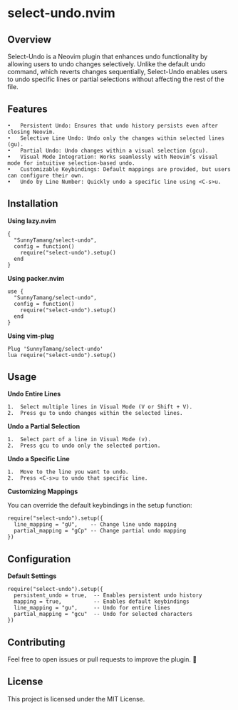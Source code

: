 # select-undo.nvim

## Overview

Select-Undo is a Neovim plugin that enhances undo functionality by allowing users to undo changes selectively. Unlike the default undo command, which reverts changes sequentially, Select-Undo enables users to undo specific lines or partial selections without affecting the rest of the file.

## Features
	•	Persistent Undo: Ensures that undo history persists even after closing Neovim.
	•	Selective Line Undo: Undo only the changes within selected lines (gu).
	•	Partial Undo: Undo changes within a visual selection (gcu).
	•	Visual Mode Integration: Works seamlessly with Neovim’s visual mode for intuitive selection-based undo.
	•	Customizable Keybindings: Default mappings are provided, but users can configure their own.
	•	Undo by Line Number: Quickly undo a specific line using <C-s>u.

## Installation

**Using lazy.nvim**

```
{
  "SunnyTamang/select-undo",
  config = function()
    require("select-undo").setup()
  end
}
```

**Using packer.nvim**

```
use {
  "SunnyTamang/select-undo",
  config = function()
    require("select-undo").setup()
  end
}
```

**Using vim-plug**

```
Plug 'SunnyTamang/select-undo'
lua require("select-undo").setup()
```

## Usage

**Undo Entire Lines**

	1.	Select multiple lines in Visual Mode (V or Shift + V).
	2.	Press gu to undo changes within the selected lines.

**Undo a Partial Selection**

	1.	Select part of a line in Visual Mode (v).
	2.	Press gcu to undo only the selected portion.

**Undo a Specific Line**

	1.	Move to the line you want to undo.
	2.	Press <C-s>u to undo that specific line.

**Customizing Mappings**

You can override the default keybindings in the setup function:

```
require("select-undo").setup({
  line_mapping = "gU",    -- Change line undo mapping
  partial_mapping = "gCp" -- Change partial undo mapping
})
```

## Configuration

**Default Settings**

```
require("select-undo").setup({
  persistent_undo = true,  -- Enables persistent undo history
  mapping = true,          -- Enables default keybindings
  line_mapping = "gu",     -- Undo for entire lines
  partial_mapping = "gcu"  -- Undo for selected characters
})
```

## Contributing

Feel free to open issues or pull requests to improve the plugin. 🚀

## License

This project is licensed under the MIT License.
